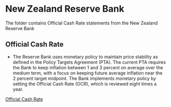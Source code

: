 # New Zealand Reserve Bank

The folder contains Official Cash Rate statements from the New Zealand Reserve Bank


## Official Cash Rate

- The Reserve Bank uses monetary policy to maintain price stability as defined in the Policy Targets Agreement (PTA). The current PTA requires the Bank to keep inflation between 1 and 3 percent on average over the medium term, with a focus on keeping future average inflation near the 2 percent target midpoint. The Bank implements monetary policy by setting the Official Cash Rate (OCR), which is reviewed eight times a year.

[Official Cash Rate](https://www.rbnz.govt.nz/monetary-policy/official-cash-rate-decisions)